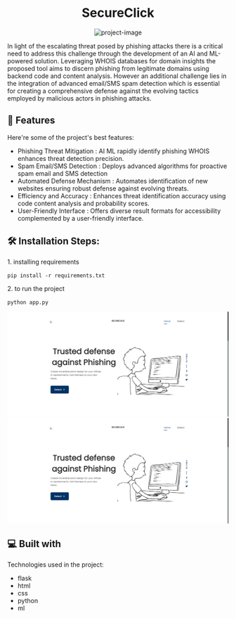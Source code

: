<h1 align="center" id="title">SecureClick</h1>

<p align="center"><img src="https://socialify.git.ci/KrishayNair/SecureClick/image?font=Inter&amp;language=1&amp;name=1&amp;owner=1&amp;stargazers=1&amp;theme=Light" alt="project-image"></p>

<p id="description">In light of the escalating threat posed by phishing attacks there is a critical need to address this challenge through the development of an AI and ML-powered solution. Leveraging WHOIS databases for domain insights the proposed tool aims to discern phishing from legitimate domains using backend code and content analysis. However an additional challenge lies in the integration of advanced email/SMS spam detection which is essential for creating a comprehensive defense against the evolving tactics employed by malicious actors in phishing attacks.</p>

  
  
<h2>🧐 Features</h2>

Here're some of the project's best features:

*   Phishing Threat Mitigation : AI ML rapidly identify phishing WHOIS enhances threat detection precision.
*   Spam Email/SMS Detection : Deploys advanced algorithms for proactive spam email and SMS detection
*   Automated Defense Mechanism : Automates identification of new websites ensuring robust defense against evolving threats.
*   Efficiency and Accuracy : Enhances threat identification accuracy using code content analysis and probability scores.
*   User-Friendly Interface : Offers diverse result formats for accessibility complemented by a user-friendly interface.

<h2>🛠️ Installation Steps:</h2>

<p>1. installing requirements</p>

```
pip install -r requirements.txt
```

<p>2. to run the project</p>

```
python app.py
```
![image info](./demo%20images/secureclick%201.png)
![image info](./demo%20images/secureclick%201.png)
  
  
<h2>💻 Built with</h2>

Technologies used in the project:

*   flask
*   html
*   css
*   python
*   ml